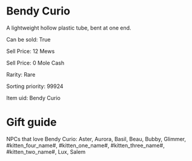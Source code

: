 # Bendy Curio

A lightweight hollow plastic tube, bent at one end.

Can be sold: True

Sell Price: 12 Mews

Sell Price: 0 Mole Cash

Rarity: Rare

Sorting priority: 99924

Item uid: Bendy Curio

# Gift guide

NPCs that love Bendy Curio: Aster, Aurora, Basil, Beau, Bubby, Glimmer, #kitten_four_name#, #kitten_one_name#, #kitten_three_name#, #kitten_two_name#, Lux, Salem